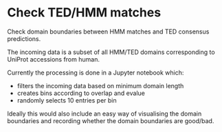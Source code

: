 # Check TED/HMM matches

Check domain boundaries between HMM matches and TED consensus predictions.

The incoming data is a subset of all HMM/TED domains corresponding to UniProt accessions from human.

Currently the processing is done in a Jupyter notebook which:
* filters the incoming data based on minimum domain length 
* creates bins according to overlap and evalue
* randomly selects 10 entries per bin  

Ideally this would also include an easy way of visualising the domain boundaries and recording whether the domain boundaries are good/bad.
